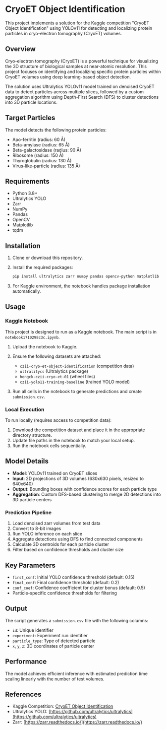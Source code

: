 # CryoET Object Identification

This project implements a solution for the Kaggle competition "CryoET Object Identification" using YOLOv11 for detecting and localizing protein particles in cryo-electron tomography (CryoET) volumes.

## Overview

Cryo-electron tomography (CryoET) is a powerful technique for visualizing the 3D structure of biological samples at near-atomic resolution. This project focuses on identifying and localizing specific protein particles within CryoET volumes using deep learning-based object detection.

The solution uses Ultralytics YOLOv11 model trained on denoised CryoET data to detect particles across multiple slices, followed by a custom aggregation algorithm using Depth-First Search (DFS) to cluster detections into 3D particle locations.

## Target Particles

The model detects the following protein particles:

- Apo-ferritin (radius: 60 Å)
- Beta-amylase (radius: 65 Å)
- Beta-galactosidase (radius: 90 Å)
- Ribosome (radius: 150 Å)
- Thyroglobulin (radius: 130 Å)
- Virus-like-particle (radius: 135 Å)

## Requirements

- Python 3.8+
- Ultralytics YOLO
- Zarr
- NumPy
- Pandas
- OpenCV
- Matplotlib
- tqdm

## Installation

1. Clone or download this repository.

2. Install the required packages:

   ```bash
   pip install ultralytics zarr numpy pandas opencv-python matplotlib tqdm
   ```

3. For Kaggle environment, the notebook handles package installation automatically.

## Usage

### Kaggle Notebook

This project is designed to run as a Kaggle notebook. The main script is in `notebook1710298c3c.ipynb`.

1. Upload the notebook to Kaggle.
2. Ensure the following datasets are attached:

   - `czii-cryo-et-object-identification` (competition data)
   - `ultralitycs` (Ultralytics package)
   - `hengck-czii-cryo-et-01` (wheel files)
   - `czii-yolo11-training-baseline` (trained YOLO model)

3. Run all cells in the notebook to generate predictions and create `submission.csv`.

### Local Execution

To run locally (requires access to competition data):

1. Download the competition dataset and place it in the appropriate directory structure.
2. Update file paths in the notebook to match your local setup.
3. Run the notebook cells sequentially.

## Model Details

- **Model**: YOLOv11 trained on CryoET slices
- **Input**: 2D projections of 3D volumes (630x630 pixels, resized to 640x640)
- **Output**: Bounding boxes with confidence scores for each particle type
- **Aggregation**: Custom DFS-based clustering to merge 2D detections into 3D particle centers

### Prediction Pipeline

1. Load denoised zarr volumes from test data
2. Convert to 8-bit images
3. Run YOLO inference on each slice
4. Aggregate detections using DFS to find connected components
5. Calculate 3D centroids for each particle cluster
6. Filter based on confidence thresholds and cluster size

## Key Parameters

- `first_conf`: Initial YOLO confidence threshold (default: 0.15)
- `final_conf`: Final confidence threshold (default: 0.2)
- `conf_coef`: Confidence coefficient for cluster bonus (default: 0.5)
- Particle-specific confidence thresholds for filtering

## Output

The script generates a `submission.csv` file with the following columns:

- `id`: Unique identifier
- `experiment`: Experiment run identifier
- `particle_type`: Type of detected particle
- `x`, `y`, `z`: 3D coordinates of particle center

## Performance

The model achieves efficient inference with estimated prediction time scaling linearly with the number of test volumes.

## References

- Kaggle Competition: [CryoET Object Identification](https://www.kaggle.com/competitions/czii-cryo-et-object-identification)
- Ultralytics YOLO: [https://github.com/ultralytics/ultralytics](https://github.com/ultralytics/ultralytics)
- Zarr: [https://zarr.readthedocs.io/](https://zarr.readthedocs.io/)
